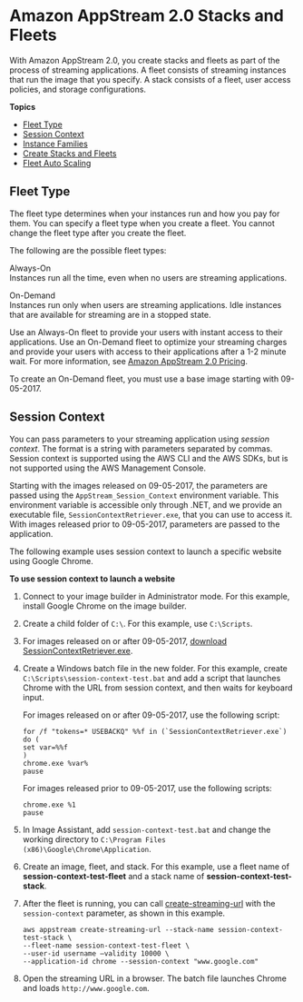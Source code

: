 # Amazon AppStream 2\.0 Stacks and Fleets<a name="managing-stacks-fleets"></a>

With Amazon AppStream 2\.0, you create stacks and fleets as part of the process of streaming applications\. A fleet consists of streaming instances that run the image that you specify\. A stack consists of a fleet, user access policies, and storage configurations\.

**Topics**
+ [Fleet Type](#fleet-types)
+ [Session Context](#managing-stacks-fleets-parameters)
+ [Instance Families](instance-types.md)
+ [Create Stacks and Fleets](set-up-stacks-fleets.md)
+ [Fleet Auto Scaling](autoscaling.md)

## Fleet Type<a name="fleet-types"></a>

The fleet type determines when your instances run and how you pay for them\. You can specify a fleet type when you create a fleet\. You cannot change the fleet type after you create the fleet\.

The following are the possible fleet types:

Always\-On  
Instances run all the time, even when no users are streaming applications\.

On\-Demand  
Instances run only when users are streaming applications\. Idle instances that are available for streaming are in a stopped state\.

Use an Always\-On fleet to provide your users with instant access to their applications\. Use an On\-Demand fleet to optimize your streaming charges and provide your users with access to their applications after a 1\-2 minute wait\. For more information, see [Amazon AppStream 2\.0 Pricing](https://aws.amazon.com/appstream2/pricing/)\.

To create an On\-Demand fleet, you must use a base image starting with 09\-05\-2017\.

## Session Context<a name="managing-stacks-fleets-parameters"></a>

You can pass parameters to your streaming application using *session context*\. The format is a string with parameters separated by commas\. Session context is supported using the AWS CLI and the AWS SDKs, but is not supported using the AWS Management Console\.

Starting with the images released on 09\-05\-2017, the parameters are passed using the `AppStream_Session_Context` environment variable\. This environment variable is accessible only through \.NET, and we provide an executable file, `SessionContextRetriever.exe`, that you can use to access it\. With images released prior to 09\-05\-2017, parameters are passed to the application\.

The following example uses session context to launch a specific website using Google Chrome\.

**To use session context to launch a website**

1. Connect to your image builder in Administrator mode\. For this example, install Google Chrome on the image builder\.

1. Create a child folder of `C:\`\. For this example, use `C:\Scripts`\.

1. For images released on or after 09\-05\-2017, [download SessionContextRetriever\.exe](https://dsfpe42xwhi2e.cloudfront.net/SessionContextRetriever.exe)\.

1. Create a Windows batch file in the new folder\. For this example, create `C:\Scripts\session-context-test.bat` and add a script that launches Chrome with the URL from session context, and then waits for keyboard input\.

   For images released on or after 09\-05\-2017, use the following script:

   ```
   for /f "tokens=* USEBACKQ" %%f in (`SessionContextRetriever.exe`) do (
   set var=%%f
   )
   chrome.exe %var%
   pause
   ```

   For images released prior to 09\-05\-2017, use the following scripts:

   ```
   chrome.exe %1
   pause
   ```

1. In Image Assistant, add `session-context-test.bat` and change the working directory to `C:\Program Files (x86)\Google\Chrome\Application`\.

1. Create an image, fleet, and stack\. For this example, use a fleet name of **session\-context\-test\-fleet** and a stack name of **session\-context\-test\-stack**\.

1. After the fleet is running, you can call [create\-streaming\-url](http://docs.aws.amazon.com/cli/latest/reference/appstream/create-streaming-url.html) with the `session-context` parameter, as shown in this example\.

   ```
   aws appstream create-streaming-url --stack-name session-context-test-stack \ 
   --fleet-name session-context-test-fleet \
   --user-id username –validity 10000 \
   --application-id chrome --session-context "www.google.com"
   ```

1. Open the streaming URL in a browser\. The batch file launches Chrome and loads `http://www.google.com`\.
